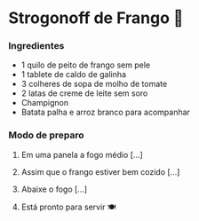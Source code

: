 # Strogonoff de Frango :chicken:

### Ingredientes

 - 1 quilo de peito de frango sem pele
 - 1 tablete de caldo de galinha
 - 3 colheres de sopa de molho de tomate 
 - 2 latas de creme de leite sem soro
 - Champignon
 - Batata palha e arroz branco para acompanhar

### Modo de preparo

1. Em uma panela a fogo médio [...]

2. Assim que o frango estiver bem cozido [...]

3. Abaixe o fogo [...]

4. Está pronto para servir :plate_with_cutlery:

   



